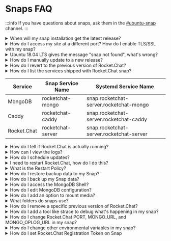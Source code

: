 # Snaps FAQ

:::info
If you have questions about snaps, ask them in the [#ubuntu-snap](https://open.rocket.chat/channel/ubuntu-snap) channel.
:::

<details>

<summary>When will my snap installation get the latest release?</summary>

Snaps are one of our biggest install base. They are also auto-updating. As a result, we like to spend more time testing before releasing. Updated Snaps are usually released around the 15th of the month - around two weeks after a new release. This gives us time to look for issues, so you don't have to. If you have special requirements and need to use the latest release immediately, please consider another installation method, e.g., docker.

</details>

<details>

<summary>How do I access my site at a different port? How do I enable TLS/SSL with my snap?</summary>

You can change the default port (3000) to something else by changing the port configuration option. For example, if you wanted to change the HTTP port to 8080 instead of 3000:

```
sudo snap set rocketchat-server port=8080
```

Ensure you restart the `rocketchat-service` service afterward for the change to take effect. **You only need to restart the Rocket.Chat application itself, not the database or Caddy**.

For enabling TLS/SSL, check out our guide for enabling caddy [here](../../../setup-and-configure/environment-configuration/configuring-ssl-reverse-proxy.md).

</details>

<details>

<summary>Ubuntu 18.04 LTS gives the message "snap not found", what's wrong?</summary>

Make sure you're using x64 or amd64 (or armhf) images, especially on VPS or VMs. x86 (32-bit) is not supported.

</details>

<details>

<summary>How do I manually update to a new release?</summary>

While updates happen automatically, usually within 6 hours from the time of release, you can update manually by issuing this command:

```
sudo snap refresh rocketchat-server
```

</details>

<details>

<summary>How do I revert to the previous version of Rocket.Chat?</summary>

```
sudo snap revert rocketchat-server
```

</details>

<details>

<summary>How do I list the services shipped with Rocket.Chat snap?</summary>

The Rocket.Chat snap provides three services. Outside of the snap context, globally, each service is named like `snap.<SnapName>.<SnapServiceName>`. Look at the table to have a better understanding.

You can check the list of services yourself with:

```
snap info rocketchat-server
```

Look for the `services` section.

</details>

| Service     | Snap Service Name | Systemd Service Name                     |
| ----------- | ----------------- | ---------------------------------------- |
| MongoDB     | rocketchat-mongo  | snap.rocketchat-server.rocketchat-mongo  |
| Caddy       | rocketchat-caddy  | snap.rocketchat-server.rocketchat-caddy  |
| Rocket.Chat | rocketchat-server | snap.rocketchat-server.rocketchat-server |

<details>

<summary>How do I tell if Rocket.Chat is actually running?</summary>

You can check whether either or all of them are running or not with the following command:

```bash
snap services rocketchat-server
```

Look into the third column (`Current`) that logs the current state of the services.

Another option is to use the `systemctl` command. To quickly check if a service is active or not, use the `is-active` subcommand or the more well-known `status` subcommand. See the table above to know the name of the service you want to inspect.

```
systemctl is-active snap.rocketchat-server.rocketchat-mongo
systemctl is-active snap.rocketchat-server.rocketchat-caddy
systemctl is-active snap.rocketchat-server.rocketchat-server
```

Or use the `status` subcommand:

```
systemctl status snap.rocketchat-server.rocketchat-mongo
systemctl status snap.rocketchat-server.rocketchat-caddy
systemctl status snap.rocketchat-server.rocketchat-server
```

</details>

<details>

<summary>How can I view the logs?</summary>

You can either use the `snap logs` command, or the systemd alternative, `journalctl`. Always refer to [this table](snaps-faq.md#how-do-i-list-the-services-shipped-with-rocket.chat-snap) to know which service name to use where.

Using `snap logs`:

```
sudo snap logs -f rocketchat-server.rocketchat-server
sudo snap logs -f rocketchat-server.rocketchat-mongo
sudo snap logs -f rocketchat-server.rocketchat-caddy
```

To see the logs from Rocket.Chat using `journalctl`:

```
sudo journalctl -fu snap.rocketchat-server.rocketchat-server
```

To see the logs from Mongo or Caddy:

```
sudo journalctl -fu snap.rocketchat-server.rocketchat-mongo
sudo journalctl -fu snap.rocketchat-server.rocketchat-caddy
```

</details>

<details>

<summary>How do I schedule updates?</summary>

If you don't want snaps just updating when available, you can set when your snaps will update.

The following example asks the system only to update snaps between 4.00am and 7.00am, and 7.00pm and 10:10pm:

```
sudo snap set system refresh.timer=4:00-7:00,19:00-22:10
```

You can find more about your options in the [snapcraft documentation](https://snapcraft.io/docs/managing-updates).

</details>

<details>

<summary>I need to restart Rocket.Chat, how do I do this?</summary>

This follows the similar structure as many of the previous questions. You can use both the `snap` command or `systemctl` to restart RocketChat.

With `snap` you get the added benefit of restarting all of the services with a single command:

```
sudo snap restart rocketchat-server
```

You can also restart each service individually:

```
sudo snap restart rocketchat-server.rocketchat-server
sudo snap restart rocketchat-server.rocketchat-mongo
sudo snap restart rocketchat-server.rocketchat-caddy
```

To restart Rocket.Chat using `systemctl`:

```
sudo systemctl restart snap.rocketchat-server.rocketchat-server
```

Mongo and Caddy can similarly be restarted:

```
sudo systemctl restart snap.rocketchat-server.rocketchat-mongo 
sudo systemctl restart snap.rocketchat-server.rocketchat-caddThis follows the similar structure as many of the previous questions. You can use both the snap command or systemctl to restart RocketChat.
With snap you get the added benefit of restarting all of the services with a single command:
sudo snap restart rocketchat-server
You can also restart each service individually:
sudo snap restart rocketchat-server.rocketchat-server
sudo snap restart rocketchat-server.rocketchat-mongo
sudo snap restart rocketchat-server.rocketchat-caddy
To restart Rocket.Chat using systemctl:
sudo systemctl restart snap.rocketchat-server.rocketchat-server
Mongo and Caddy can similarly be restarted:
sudo systemctl restart snap.rocketchat-server.rocketchat-mongo 
sudo systemctl restart snap.rocketchat-server.rocketchat-cadd
```

</details>

<details>

<summary>What is the Restart Policy?</summary>

The snap's policy is to restart on failure.

</details>

<details>

<summary>How do I restore backup data to my Snap?</summary>

See [broken-reference](broken-reference/ "mention").

</details>

<details>

<summary>How do I back up my Snap data?</summary>

See [broken-reference](broken-reference/ "mention")

</details>

<details>

<summary>How do I access the MongoDB Shell?</summary>

You might want to access the mongo shell shipped with our Rocket.Chat snap. To do so, run:

```
rocketchat-server.mongo
```

</details>

<details>

<summary>How do I edit MongoDB configuration?</summary>

You can find the mongod configuration file in `/var/snap/rocketchat-server/current/mongod.conf`.

</details>

<details>

<summary>How do I add an option to mount media?</summary>

The interface providing the ability to access removable media is not automatically connected upon installation, so if you'd like to use external storage (or otherwise use a device in `/media` for data), you need to give the snap permission to access removable media by connecting that interface:

```
sudo snap connect rocketchat-server:removable-media
```

</details>

<details>

<summary>What folders do snaps use?</summary>

* Your actual snap files for each version of Rocket.Chat are copied to: `/var/lib/snapd/snaps` and they are mounted in read-only mode.


* Your snap common directory is: `/var/snap/rocketchat-server/common/`; file uploads to disk and the database are stored here.


* Your snap data directory is `/var/snap/rocketchat-server/<version>`; this is a versioned folder.


* You can access the current snap data directory at `/var/snap/rocketchat-server/current`.

</details>

<details>

<summary>How do I remove a specific previous version of Rocket.Chat?</summary>

You can do this by issuing the following command, where `N` is the desired version:

```
snap remove --revision=N rocketchat-server
```

</details>

<details>

<summary>How do I add a tool like strace to debug what's happening in my snap?</summary>

```
snapcraft prime
snap try prime --devmode
cp /usr/bin/strace prime
snap run <snap.app> --shell
sudo ./strace
```

</details>

<details>

<summary>How do I change Rocket.Chat PORT, MONGO_URL, and MONGO_OPLOG_URL in my snap?</summary>

Starting from release 0.73, it is possible to configure these environmental variables through snap hooks like this:

```bash
sudo snap set rocketchat-server port=<another-port>
sudo snap set rocketchat-server mongo-url=mongodb://<your-url>:<your-port>/<your-db-name>
sudo snap set rocketchat-server mongo-oplog-url=mongodb://<your-url>:<your-port>/local
```

Remember to restart rocket.chat service after setting new values:

```bash
sudo systemctl restart snap.rocketchat-server.rocketchat-server.service
```

This is an example to run rocket.chat on port 4000 instead of 3000 and set database name to rocketchat instead of parties:

```bash
sudo snap set rocketchat-server port=4000
sudo snap set rocketchat-server mongo-url=mongodb://localhost:27017/rocketchat
sudo systemctl restart snap.rocketchat-server.rocketchat-server.service
```

</details>

<details>

<summary>How do I change other environmental variables in my snap?</summary>

Starting from release 0.73, it is possible to overwrite any Rocket.Chat environmental variables dropping files ending in `.env` in $SNAP\_COMMON directory (`/var/snap/rocketchat-server/common/`), for example, you can create a file to change SMTP settings:

```bash
cat /var/snap/rocketchat-server/common/overwrite-smtp.env
OVERWRITE_SETTING_SMTP_Host=my.smtp.server.com
```

Remember to restart rocket.chat service after creating .env files:

```bash
sudo systemctl restart snap.rocketchat-server.rocketchat-server.service
```

More than one .env file is allowed, and more than one environmental variable defined per file is allowed.

</details>

<details>

<summary>How do I set Rocket.Chat Registration Token on Snap</summary>

To set a registration token for your server, create any file ending in `.env` under `/var/snap/rocketchat-server/current/` with content:

```
REG_TOKEN=<your token>
```

Then restart your server

```
sudo systemctl restart snap.rocketchat-server.rocketchat-server
```

</details>

